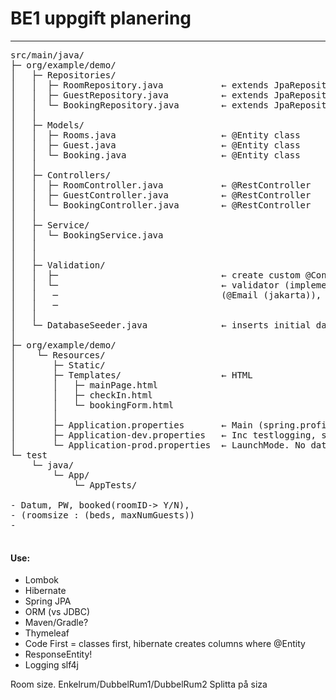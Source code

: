# BE1 uppgift planering

---
<pre>
src/main/java/
├─ org/example/demo/
│   ├─ Repositories/
│   │  ├─ RoomRepository.java           ← extends JpaRepository
│   │  ├─ GuestRepository.java          ← extends JpaRepository
│   │  └─ BookingRepository.java        ← extends JpaRepository
│   │
│   ├─ Models/
│   │  ├─ Rooms.java                    ← @Entity class
│   │  ├─ Guest.java                    ← @Entity class
│   │  └─ Booking.java                  ← @Entity class
│   │
│   ├─ Controllers/ 
│   │  ├─ RoomController.java           ← @RestController
│   │  ├─ GuestController.java          ← @RestController
│   │  └─ BookingController.java        ← @RestController
│   │
│   ├─ Service/
│   │  └─ BookingService.java
│   │
│   │
│   ├─ Validation/
│   │  ├─                               ← create custom @Constraint interface. 
│   │  └─                               ← validator (implements @Constraint interface)
│   │   ─                               (@Email (jakarta)), (PhoneNum : @RegEx)
│   │   ─                                
│   │
│   └─ DatabaseSeeder.java              ← inserts initial data (for guest & rooms?)
│  
├─ org/example/demo/
│    └─ Resources/
│       ├─ Static/
│       ├─ Templates/                   ← HTML 
│       │   ├─ mainPage.html
│       │   ├─ checkIn.html
│       │   └─ bookingForm.html
│       │   
│       ├─ Application.properties       ← Main (spring.profiles.active=prod/dev)
│       ├─ Application-dev.properties   ← Inc testlogging, sout sens data OK (debug=true)
│       └─ Application-prod.properties  ← LaunchMode. No dataleaks (debug=false)
└─ test
    └─ java/
        └─ App/
            └─ AppTests/

- Datum, PW, booked(roomID-> Y/N), 
- (roomsize : (beds, maxNumGuests))
- 

</pre>

#### Use:
- Lombok
- Hibernate
- Spring JPA
- ORM (vs JDBC)
- Maven/Gradle?
- Thymeleaf
- Code First = classes first, hibernate creates columns where @Entity
- ResponseEntity!
- Logging slf4j

Room size. 
Enkelrum/DubbelRum1/DubbelRum2
Splitta på siza 